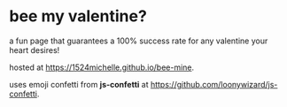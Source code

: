 # bee my valentine?

a fun page that guarantees a 100% success rate for any valentine your heart desires! 

hosted at https://1524michelle.github.io/bee-mine.

uses emoji confetti from **js-confetti** at https://github.com/loonywizard/js-confetti.